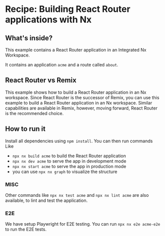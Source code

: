 # Recipe: Building React Router applications with Nx

## What's inside?

This example contains a React Router application in an Integrated Nx Workspace.

It contains an application `acme` and a route called `about`.

## React Router vs Remix

This example shows how to build a React Router application in an Nx workspace. Since React Router is the successor of Remix, you can use this example to build a React Router application in an Nx workspace. Similar capabilities are available in Remix, however, moving forward, React Router is the recommended choice.


## How to run it

Install all dependencies using `npm install`. You can then run commands Like

- `npx nx build acme` to build the React Router application
- `npx nx dev acme` to serve the app in development mode
- `npx nx start acme` to serve the app in production mode
- you can use `npx nx graph` to visualize the structure

### MISC

Other commands like `npx nx test acme` and `npx nx lint acme` are also available, to lint and test the application.

### E2E

We have setup Playwright for E2E testing. You can run `npx nx e2e acme-e2e` to run the E2E tests.
